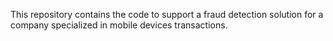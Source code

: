 This repository contains the code to support a fraud detection solution for a company specialized in mobile devices transactions.
